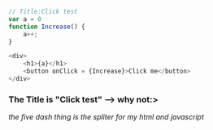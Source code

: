 ```javascript
// Title:Click test
var a = 0
function Increase() {
    a++;
}

<div>
    <h1>{a}</h1>
    <button onClick = {Increase}>Click me</button>
</div>
```

### The Title is "Click test" --> why not:>

_the five dash thing is the spliter for my html and javascript_
